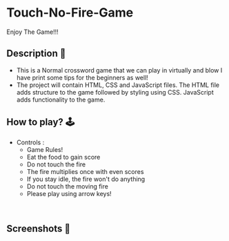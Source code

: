 # **Touch-No-Fire-Game** 
Enjoy The Game!!!
<br>

## **Description 📃**
- This is a Normal crossword game that we can play in virtually and blow I have print some tips for the beginners as well!
- The project will contain HTML, CSS and JavaScript files. The HTML file adds structure to the game followed by styling using CSS. JavaScript adds functionality to the game.

## **How to play? 🕹️**
- Controls :
    - Game Rules!
    - Eat the food to gain score
    - Do not touch the fire
    - The fire multiplies once with even scores
    - If you stay idle, the fire won't do anything
    - Do not touch the moving fire
    - Please play using arrow keys!


<br>

## **Screenshots 📸**

<br>